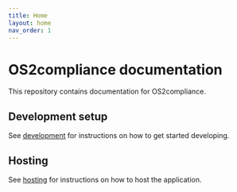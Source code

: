 ```yaml
---
title: Home
layout: home
nav_order: 1
---
```

# OS2compliance documentation
This repository contains documentation for OS2compliance.  

## Development setup
See [development](development.md) for instructions on how to get started developing.
  
## Hosting
See [hosting](hosting.md) for instructions on how to host the application.  
